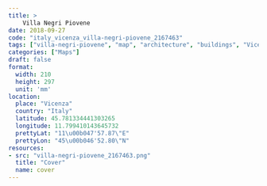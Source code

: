 ```yaml
---
title: > 
    Villa Negri Piovene
date: 2018-09-27
code: "italy_vicenza_villa-negri-piovene_2167463"
tags: ["villa-negri-piovene", "map", "architecture", "buildings", "Vicenza", "Italy"]
categories: ["Maps"]
draft: false
format:
  width: 210
  height: 297
  unit: 'mm'
location:
  place: "Vicenza"
  country: "Italy"
  latitude: 45.781334441303265
  longitude: 11.799410143645732
  prettyLat: "11\u00b047'57.87\"E"
  prettyLon: "45\u00b046'52.80\"N"
resources:
- src: "villa-negri-piovene_2167463.png"
  title: "Cover"
  name: cover
---
```

